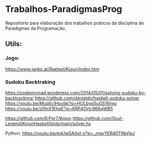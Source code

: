 # Trabalhos-ParadigmasProg
Repositório para elaboração dos trabalhos práticos da disciplina de Paradigmas da Programação.

## Utils:
### Jogo:
https://www.janko.at/Raetsel/Kojun/index.htm

### Sudoku Backtraking
https://codemyroad.wordpress.com/2014/05/01/solving-sudoku-by-backtracking/
https://github.com/danieldn/haskell-sudoku-solver
https://youtu.be/MupEclHpobk?si=HULbyp5uGS16jnju 
https://youtu.be/zIfjnX1EhpE?si=KRfl4Ortc966qWB5

https://github.com/ErFer7/Kojun
https://github.com/Soul-Legend/KojunHaskell/blob/main/solver.hs

Python:
https://youtu.be/eqUwSA0xI-s?si=_mavYER40TlNq1eJ
